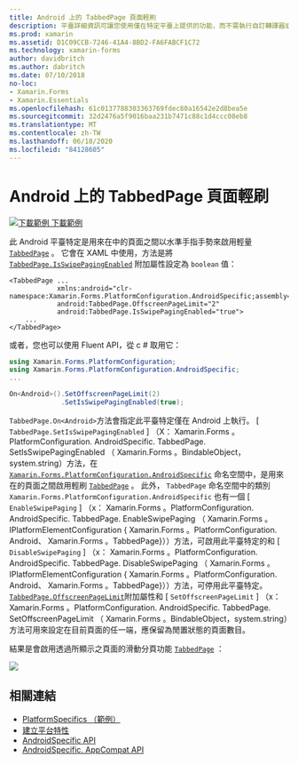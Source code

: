 ```yaml
---
title: Android 上的 TabbedPage 頁面輕刷
description: 平臺詳細資訊可讓您使用僅在特定平臺上提供的功能，而不需執行自訂轉譯器或效果。 本文說明如何使用 Android 平臺特定的，以在 TabbedPage 的頁面之間以水準手指手勢進行輕量。
ms.prod: xamarin
ms.assetid: D1C09CCB-7246-41A4-8BD2-FA6FABCF1C72
ms.technology: xamarin-forms
author: davidbritch
ms.author: dabritch
ms.date: 07/10/2018
no-loc:
- Xamarin.Forms
- Xamarin.Essentials
ms.openlocfilehash: 61c0137788303363769fdec80a16542e2d8bea5e
ms.sourcegitcommit: 32d2476a5f9016baa231b7471c88c1d4ccc08eb8
ms.translationtype: MT
ms.contentlocale: zh-TW
ms.lasthandoff: 06/18/2020
ms.locfileid: "84128605"
---
```

# <a name="tabbedpage-page-swiping-on-android"></a>Android 上的 TabbedPage 頁面輕刷

[![下載範例 ](~/media/shared/download.png) 下載範例](https://docs.microsoft.com/samples/xamarin/xamarin-forms-samples/userinterface-platformspecifics)

此 Android 平臺特定是用來在中的頁面之間以水準手指手勢來啟用輕量 [`TabbedPage`](xref:Xamarin.Forms.TabbedPage) 。 它會在 XAML 中使用，方法是將 [`TabbedPage.IsSwipePagingEnabled`](xref:Xamarin.Forms.PlatformConfiguration.AndroidSpecific.TabbedPage.IsSwipePagingEnabledProperty) 附加屬性設定為 `boolean` 值：

```xaml
<TabbedPage ...
            xmlns:android="clr-namespace:Xamarin.Forms.PlatformConfiguration.AndroidSpecific;assembly=Xamarin.Forms.Core"
            android:TabbedPage.OffscreenPageLimit="2"
            android:TabbedPage.IsSwipePagingEnabled="true">
    ...
</TabbedPage>
```

或者，您也可以使用 Fluent API，從 c # 取用它：

```csharp
using Xamarin.Forms.PlatformConfiguration;
using Xamarin.Forms.PlatformConfiguration.AndroidSpecific;
...

On<Android>().SetOffscreenPageLimit(2)
             .SetIsSwipePagingEnabled(true);
```

`TabbedPage.On<Android>`方法會指定此平臺特定僅在 Android 上執行。 [ `TabbedPage.SetIsSwipePagingEnabled` ] （X： Xamarin.Forms 。PlatformConfiguration. AndroidSpecific. TabbedPage. SetIsSwipePagingEnabled （ Xamarin.Forms 。BindableObject，system.string）方法，在 [`Xamarin.Forms.PlatformConfiguration.AndroidSpecific`](xref:Xamarin.Forms.PlatformConfiguration.AndroidSpecific) 命名空間中，是用來在的頁面之間啟用輕刷 [`TabbedPage`](xref:Xamarin.Forms.TabbedPage) 。 此外， `TabbedPage` 命名空間中的類別 `Xamarin.Forms.PlatformConfiguration.AndroidSpecific` 也有一個 [ `EnableSwipePaging` ] （x： Xamarin.Forms 。PlatformConfiguration. AndroidSpecific. TabbedPage. EnableSwipePaging （ Xamarin.Forms 。IPlatformElementConfiguration { Xamarin.Forms 。PlatformConfiguration. Android、 Xamarin.Forms 。TabbedPage}））方法，可啟用此平臺特定的和 [ `DisableSwipePaging` ] （x： Xamarin.Forms 。PlatformConfiguration. AndroidSpecific. TabbedPage. DisableSwipePaging （ Xamarin.Forms 。IPlatformElementConfiguration { Xamarin.Forms 。PlatformConfiguration. Android、 Xamarin.Forms 。TabbedPage}））方法，可停用此平臺特定。 [`TabbedPage.OffscreenPageLimit`](xref:Xamarin.Forms.PlatformConfiguration.AndroidSpecific.TabbedPage.OffscreenPageLimitProperty)附加屬性和 [ `SetOffscreenPageLimit` ] （x： Xamarin.Forms 。PlatformConfiguration. AndroidSpecific. TabbedPage. SetOffscreenPageLimit （ Xamarin.Forms 。BindableObject，system.string）方法可用來設定在目前頁面的任一端，應保留為閒置狀態的頁面數目。

結果是會啟用透過所顯示之頁面的滑動分頁功能 [`TabbedPage`](xref:Xamarin.Forms.TabbedPage) ：

![](tabbedpage-page-swiping-images/tabbedpage-swipe.png)

## <a name="related-links"></a>相關連結

- [PlatformSpecifics （範例）](https://docs.microsoft.com/samples/xamarin/xamarin-forms-samples/userinterface-platformspecifics)
- [建立平台特性](~/xamarin-forms/platform/platform-specifics/index.md#creating-platform-specifics)
- [AndroidSpecific API](xref:Xamarin.Forms.PlatformConfiguration.AndroidSpecific)
- [AndroidSpecific. AppCompat API](xref:Xamarin.Forms.PlatformConfiguration.AndroidSpecific.AppCompat)
